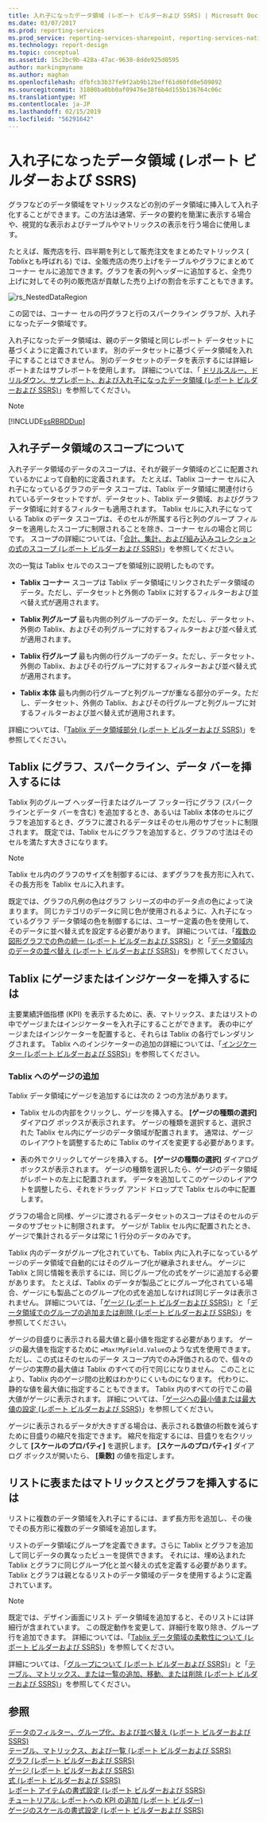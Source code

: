 ```yaml
---
title: 入れ子になったデータ領域 (レポート ビルダーおよび SSRS) | Microsoft Docs
ms.date: 03/07/2017
ms.prod: reporting-services
ms.prod_service: reporting-services-sharepoint, reporting-services-native
ms.technology: report-design
ms.topic: conceptual
ms.assetid: 15c2bc9b-428a-47ac-9630-8dde925d0595
author: markingmyname
ms.author: maghan
ms.openlocfilehash: dfbfcb3b37fe9f2ab9b12beff61d60fd0e509892
ms.sourcegitcommit: 31800ba0bb0af09476e38f6b4d155b136764c06c
ms.translationtype: HT
ms.contentlocale: ja-JP
ms.lasthandoff: 02/15/2019
ms.locfileid: "56291642"
---
```

# <a name="nested-data-regions-report-builder-and-ssrs"></a>入れ子になったデータ領域 (レポート ビルダーおよび SSRS)
  グラフなどのデータ領域をマトリックスなどの別のデータ領域に挿入して入れ子化することができます。この方法は通常、データの要約を簡潔に表示する場合や、視覚的な表示およびテーブルやマトリックスの表示を行う場合に使用します。  
  
 たとえば、販売店を行、四半期を列として販売注文をまとめたマトリックス ( *Tablix*とも呼ばれる) では、全販売店の売り上げをテーブルやグラフにまとめてコーナー セルに追加できます。グラフを表の列ヘッダーに追加すると、全売り上げに対してその列の販売店が貢献した売り上げの割合を示すこともできます。  
  
 ![rs_NestedDataRegion](../../reporting-services/report-design/media/rs-nesteddataregion.gif "rs_NestedDataRegion")  
  
 この図では、コーナー セルの円グラフと行のスパークライン グラフが、入れ子になったデータ領域です。  
  
 入れ子になったデータ領域は、親のデータ領域と同じレポート データセットに基づくように定義されています。 別のデータセットに基づくデータ領域を入れ子にすることはできません。 別のデータセットのデータを表示するには詳細レポートまたはサブレポートを使用します。 詳細については、「 [ドリルスルー、ドリルダウン、サブレポート、および入れ子になったデータ領域 (レポート ビルダーおよび SSRS)](../../reporting-services/report-design/drillthrough-drilldown-subreports-and-nested-data-regions.md)」を参照してください。  
  
> [!NOTE]  
>  [!INCLUDE[ssRBRDDup](../../includes/ssrbrddup-md.md)]  
  
## <a name="understanding-scope-for-a-nested-data-region"></a>入れ子データ領域のスコープについて  
 入れ子データ領域のデータのスコープは、それが親データ領域のどこに配置されているかによって自動的に定義されます。 たとえば、Tablix コーナー セルに入れ子になっているグラフのデータ スコープは、Tablix データ領域に関連付けられているデータセットですが、データセット、Tablix データ領域、およびグラフ データ領域に対するフィルターも適用されます。 Tablix セルに入れ子になっている Tablix のデータ スコープは、そのセルが所属する行と列のグループ フィルターを適用したスコープに制限されることを除き、コーナー セルの場合と同じです。 スコープの詳細については、「[合計、集計、および組み込みコレクションの式のスコープ &#40;レポート ビルダーおよび SSRS&#41;](../../reporting-services/report-design/expression-scope-for-totals-aggregates-and-built-in-collections.md)」を参照してください。  
  
 次の一覧は Tablix セルでのスコープを領域別に説明したものです。  
  
-   **Tablix コーナー** スコープは Tablix データ領域にリンクされたデータ領域のデータ。ただし、データセットと外側の Tablix に対するフィルターおよび並べ替え式が適用されます。  
  
-   **Tablix 列グループ** 最も内側の列グループのデータ。ただし、データセット、外側の Tablix、およびその列グループに対するフィルターおよび並べ替え式が適用されます。  
  
-   **Tablix 行グループ** 最も内側の行グループのデータ。ただし、データセット、外側の Tablix、およびその行グループに対するフィルターおよび並べ替え式が適用されます。  
  
-   **Tablix 本体** 最も内側の行グループと列グループが重なる部分のデータ。ただし、データセット、外側の Tablix、およびその行グループと列グループに対するフィルターおよび並べ替え式が適用されます。  
  
 詳細については、「[Tablix データ領域部分 &#40;レポート ビルダーおよび SSRS&#41;](../../reporting-services/report-design/tablix-data-region-areas-report-builder-and-ssrs.md)」を参照してください。  
  
## <a name="nesting-a-chart-sparkline-or-data-bar-in-a-tablix"></a>Tablix にグラフ、スパークライン、データ バーを挿入するには  
 Tablix 列のグループ ヘッダー行またはグループ フッター行にグラフ (スパークラインとデータ バーを含む) を追加するとき、あるいは Tablix 本体のセルにグラフを追加するとき、グラフに渡されるデータはそのセル用のサブセットに制限されます。 既定では、Tablix セルにグラフを追加すると、グラフの寸法はそのセルを満たす大きさになります。  
  
> [!NOTE]  
>  Tablix セル内のグラフのサイズを制御するには、まずグラフを長方形に入れて、その長方形を Tablix セルに入れます。  
  
 既定では、グラフの凡例の色はグラフ シリーズの中のデータ点の色によって決まります。 同じカテゴリのデータに同じ色が使用されるように、入れ子になっているグラフ データ領域の色を制御するには、ユーザー定義の色を使用して、そのデータに並べ替え式を設定する必要があります。 詳細については、「[複数の図形グラフでの色の統一 &#40;レポート ビルダーおよび SSRS&#41;](../../reporting-services/report-design/specify-consistent-colors-across-multiple-shape-charts-report-builder-and-ssrs.md)」と「[データ領域内のデータの並べ替え &#40;レポート ビルダーおよび SSRS&#41;](../../reporting-services/report-design/sort-data-in-a-data-region-report-builder-and-ssrs.md)」を参照してください。  
  
## <a name="nesting-a-gauge-or-an-indicator-in-a-tablix"></a>Tablix にゲージまたはインジケーターを挿入するには  
 主要業績評価指標 (KPI) を表示するために、表、マトリックス、またはリストの中でゲージまたはインジケーターを入れ子にすることができます。 表の中にゲージまたはインジケーターを配置すると、それらは Tablix の各行でレンダリングされます。 Tablix へのインジケーターの追加の詳細については、「[インジケーター &#40;レポート ビルダーおよび SSRS&#41;](../../reporting-services/report-design/indicators-report-builder-and-ssrs.md)」を参照してください。  
  
### <a name="adding-a-gauge-to-a-tablix"></a>Tablix へのゲージの追加  
 Tablix データ領域にゲージを追加するには次の 2 つの方法があります。  
  
-   Tablix セルの内部をクリックし、ゲージを挿入する。 **[ゲージの種類の選択]** ダイアログ ボックスが表示されます。 ゲージの種類を選択すると、選択された Tablix セル内にゲージのデータ領域が配置されます。 通常は、ゲージのレイアウトを調整するために Tablix のサイズを変更する必要があります。  
  
-   表の外でクリックしてゲージを挿入する。 **[ゲージの種類の選択]** ダイアログ ボックスが表示されます。 ゲージの種類を選択したら、ゲージのデータ領域がレポートの左上に配置されます。 データを追加してこのゲージのレイアウトを調整したら、それをドラッグ アンド ドロップで Tablix セルの中に配置します。  
  
 グラフの場合と同様、ゲージに渡されるデータセットのスコープはそのセルのデータのサブセットに制限されます。 ゲージが Tablix セル内に配置されたとき、ゲージで集計されるデータは常に 1 行分のデータのみです。  
  
 Tablix 内のデータがグループ化されていても、Tablix 内に入れ子になっているゲージのデータ領域で自動的にはそのグループ化が継承されません。 ゲージに Tablix と同じ情報を表示するには、同じグループ化の式をゲージに追加する必要があります。 たとえば、Tablix のデータが製品ごとにグループ化されている場合、ゲージにも製品ごとのグループ化の式を追加しなければ同じデータは表示されません。 詳細については、「[ゲージ &#40;レポート ビルダーおよび SSRS&#41;](../../reporting-services/report-design/gauges-report-builder-and-ssrs.md)」と「[データ領域でのグループの追加または削除 &#40;レポート ビルダーおよび SSRS&#41;](../../reporting-services/report-design/add-or-delete-a-group-in-a-data-region-report-builder-and-ssrs.md)」を参照してください。  
  
 ゲージの目盛りに表示される最大値と最小値を指定する必要があります。 ゲージの最大値を指定するために `=Max!MyField.Value`のような式を使用できます。 ただし、この式はそのセルのデータ スコープ内でのみ評価されるので、個々のゲージの実際の最大値は Tablix のすべての行で同じになりません。 このことにより、Tablix 内のゲージ間の比較はわかりにくいものになります。 代わりに、静的な値を最大値に指定することもできます。 Tablix 内のすべての行でこの最大値がゲージに表示されます。 詳細については、「[ゲージへの最小値または最大値の設定 &#40;レポート ビルダーおよび SSRS&#41;](../../reporting-services/report-design/set-a-minimum-or-maximum-on-a-gauge-report-builder-and-ssrs.md)」を参照してください。  
  
 ゲージに表示されるデータが大きすぎる場合は、表示される数値の桁数を減らすために目盛りの縮尺を指定できます。 縮尺を指定するには、目盛りを右クリックして **[スケールのプロパティ]** を選択します。 **[スケールのプロパティ]** ダイアログ ボックスが開いたら、 **[乗数]** の値を指定します。  
  
## <a name="nesting-a-table-or-matrix-and-a-chart-in-a-list"></a>リストに表またはマトリックスとグラフを挿入するには  
 リストに複数のデータ領域を入れ子にするには、まず長方形を追加し、その後でその長方形に複数のデータ領域を追加します。  
  
 リストのデータ領域にグループを定義できます。さらに Tablix とグラフを追加して同じデータの異なったビューを提供できます。 それには、埋め込まれた Tablix とグラフに同じグループ化と並べ替えの式を定義する必要があります。 Tablix とグラフは親となるリストのデータ領域のデータを使用するように定義されています。  
  
> [!NOTE]  
>  既定では、デザイン画面にリスト データ領域を追加すると、そのリストには詳細行が含まれています。 この既定動作を変更して、詳細行を取り除き、グループ行を追加できます。 詳細については、「[Tablix データ領域の柔軟性について &#40;レポート ビルダーおよび SSRS&#41;](../../reporting-services/report-design/exploring-the-flexibility-of-a-tablix-data-region-report-builder-and-ssrs.md)」を参照してください。  
  
 詳細については、「[グループについて &#40;レポート ビルダーおよび SSRS&#41;](../../reporting-services/report-design/understanding-groups-report-builder-and-ssrs.md)」と「[テーブル、マトリックス、または一覧の追加、移動、または削除 &#40;レポート ビルダーおよび SSRS&#41;](../../reporting-services/report-design/add-move-or-delete-a-table-matrix-or-list-report-builder-and-ssrs.md)」を参照してください。  
  
## <a name="see-also"></a>参照  
 [データのフィルター、グループ化、および並べ替え (レポート ビルダーおよび SSRS)](../../reporting-services/report-design/filter-group-and-sort-data-report-builder-and-ssrs.md)   
 [テーブル、マトリックス、および一覧 &#40;レポート ビルダーおよび SSRS&#41;](../../reporting-services/report-design/tables-matrices-and-lists-report-builder-and-ssrs.md)   
 [グラフ &#40;レポート ビルダーおよび SSRS&#41;](../../reporting-services/report-design/charts-report-builder-and-ssrs.md)   
 [ゲージ (レポート ビルダーおよび SSRS)](../../reporting-services/report-design/gauges-report-builder-and-ssrs.md)   
 [式 &#40;レポート ビルダーおよび SSRS&#41;](../../reporting-services/report-design/expressions-report-builder-and-ssrs.md)   
 [レポート アイテムの書式設定 (レポート ビルダーおよび SSRS)](../../reporting-services/report-design/formatting-report-items-report-builder-and-ssrs.md)   
 [チュートリアル: レポートへの KPI の追加 &#40;レポート ビルダー&#41;](../../reporting-services/tutorial-adding-a-kpi-to-your-report-report-builder.md)   
 [ゲージのスケールの書式設定 (レポート ビルダーおよび SSRS)](../../reporting-services/report-design/formatting-scales-on-a-gauge-report-builder-and-ssrs.md)  
  
  
